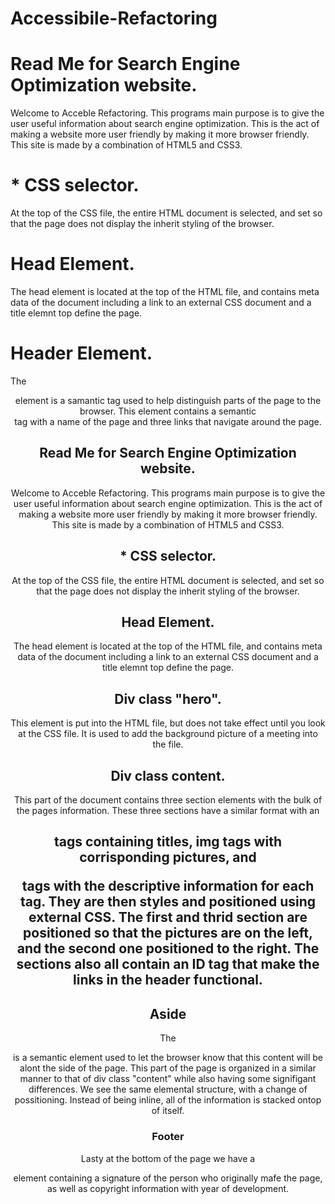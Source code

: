 # Accessibile-Refactoring

# Read Me for Search Engine Optimization website. 

Welcome to Acceble Refactoring. This programs main purpose is to give the user useful information about search engine
optimization. This is the act of making a website more user friendly by making it more browser friendly. This site is
made by a combination of HTML5 and CSS3. 

# * CSS selector.

At the top of the CSS file, the entire HTML document is selected, and set so that the page does not display the inherit
styling of the browser.

# Head Element.

The head element is located at the top of the HTML file, and contains meta data of the document including a link to an
external CSS document and a title elemnt top define the page. 

# Header Element.

The <header> element is a samantic tag used to help distinguish parts of the page to the browser. This element contains
a semantic <nav> tag with a name of the page and three links that navigate around the page.

# Read Me for Search Engine Optimization website. 

Welcome to Acceble Refactoring. This programs main purpose is to give the user useful information about search engine optimization. This is the act of making a website more user friendly by making it more browser friendly. This site is made by a combination of HTML5 and CSS3. 

# * CSS selector.

At the top of the CSS file, the entire HTML document is selected, and set so that the page does not display the inherit styling of the browser.

# Head Element.

The head element is located at the top of the HTML file, and contains meta data of the document including a link to an external CSS document and a title elemnt top define the page. 

# Div class "hero".

This element is put into the HTML file, but does not take effect until you look at the CSS file. It is used to add the background picture of a meeting into the file.

# Div class content.

This part of the document contains three section elements with the bulk of the pages information. These three sections have a similar format with an <h2> tags containing titles, img tags with corrisponding pictures, and <p> tags with the descriptive information for each tag. They are then styles and positioned using external CSS. The first and thrid section are positioned so that the pictures are on the left, and the second one positioned to the right. The sections also all contain an ID tag that make the links in the header functional. 

# Aside

The <aside> is a semantic element used to let the browser know that this content will be alont the side of the page. This part of the page is organized in a similar manner to that of div class "content" while also having some signifigant differences. We see the same elemental structure, with a change of possitioning. Instead of being inline, all of the information is stacked ontop of itself. 

# Footer

Lasty at the bottom of the page we have a <footer> element containing a signature of the person who originally mafe the page, as well as copyright information with year of development.  
